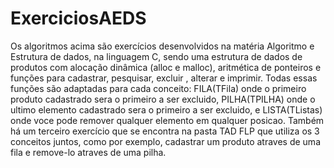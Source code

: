 # ExerciciosAEDS
 Os algoritmos acima são exercícios desenvolvidos na matéria Algoritmo e Estrutura de dados, na linguagem C, sendo uma estrutura de dados de produtos com alocação dinâmica (alloc e malloc), aritmética de ponteiros e funções para cadastrar, pesquisar, excluir , alterar e imprimir. Todas essas funções são adaptadas para cada conceito: FILA(TFila) onde o primeiro produto cadastrado sera o primeiro a ser excluido, PILHA(TPILHA) onde o ultimo elemento cadastrado sera o primeiro a ser excluido, e LISTA(TListas) onde voce pode remover qualquer elemento em qualquer posicao. Também há um terceiro exercício que se encontra na pasta TAD FLP que utiliza os 3 conceitos juntos, como por exemplo, cadastrar um produto atraves de uma fila e remove-lo atraves de uma pilha.
